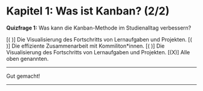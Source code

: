 # Kapitel 1: Was ist Kanban? (2/2)

**Quizfrage 1:** Was kann die Kanban-Methode im Studienalltag verbessern?

[( )] Die Visualisierung des Fortschritts von Lernaufgaben und Projekten.
[( )] Die effiziente Zusammenarbeit mit Kommiliton*innen.
[( )] Die Visualisierung des Fortschritts von Lernaufgaben und Projekten.
[(X)] Alle oben genannten.
**********************************
Gut gemacht!
**********************************
